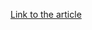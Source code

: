 [Link to the article](https://www.sans.org/cyber-security-summit/archives/file/summit-archive-1498163766.pdf)
